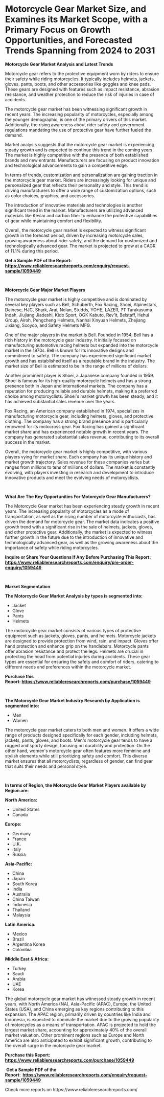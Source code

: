 <p><h1>Motorcycle Gear Market Size, and Examines its Market Scope, with a Primary Focus on Growth Opportunities, and Forecasted Trends Spanning from 2024 to 2031</h1></p><p><strong>Motorcycle Gear Market Analysis and Latest Trends</strong></p>
<p><p>Motorcycle gear refers to the protective equipment worn by riders to ensure their safety while riding motorcycles. It typically includes helmets, jackets, gloves, pants, boots, and other accessories like goggles and knee pads. These gears are designed with features such as impact resistance, abrasion resistance, and weather protection to reduce the risk of injuries in case of accidents.</p><p>The motorcycle gear market has been witnessing significant growth in recent years. The increasing popularity of motorcycles, especially among the younger demographic, is one of the primary drivers of this market. Additionally, the rising awareness about rider safety and government regulations mandating the use of protective gear have further fueled the demand.</p><p>Market analysis suggests that the motorcycle gear market is experiencing steady growth and is expected to continue this trend in the coming years. The market is highly competitive with the presence of both established brands and new entrants. Manufacturers are focusing on product innovation and technological advancements to gain a competitive edge.</p><p>In terms of trends, customization and personalization are gaining traction in the motorcycle gear market. Riders are increasingly looking for unique and personalized gear that reflects their personality and style. This trend is driving manufacturers to offer a wide range of customization options, such as color choices, graphics, and accessories.</p><p>The introduction of innovative materials and technologies is another significant trend in the market. Manufacturers are utilizing advanced materials like Kevlar and carbon fiber to enhance the protective capabilities of gear while maintaining comfort and flexibility.</p><p>Overall, the motorcycle gear market is expected to witness significant growth in the forecast period, driven by increasing motorcycle sales, growing awareness about rider safety, and the demand for customized and technologically advanced gear. The market is projected to grow at a CAGR of 11.1% during this period.</p></p>
<p><strong>Get a Sample PDF of the Report:&nbsp; <a href="https://www.reliableresearchreports.com/enquiry/request-sample/1059449">https://www.reliableresearchreports.com/enquiry/request-sample/1059449</a></strong></p>
<p>&nbsp;</p>
<p><strong>Motorcycle Gear Major Market Players</strong></p>
<p><p>The motorcycle gear market is highly competitive and is dominated by several key players such as Bell, Schuberth, Fox Racing, Shoei, Alpinestars, Dainese, HJC, Shark, Arai, Nolan, Studds, YOHE, LAZER, PT Tarakusuma Indah, Jiujiang Jiadeshi, Kido Sport, OGK Kabuto, Rev’it, Belstaff, Hehui Group, Airoh, Pengcheng Helmets, Nanhai Xinyuan Helmets, Zhejiang Jixiang, Scoyco, and Safety Helmets MFG.</p><p>One of the major players in the market is Bell. Founded in 1954, Bell has a rich history in the motorcycle gear industry. It initially focused on manufacturing automotive racing helmets but expanded into the motorcycle market in the 1970s. Bell is known for its innovative designs and commitment to safety. The company has experienced significant market growth and has established itself as a reputable brand in the industry. The market size of Bell is estimated to be in the range of millions of dollars.</p><p>Another prominent player is Shoei, a Japanese company founded in 1959. Shoei is famous for its high-quality motorcycle helmets and has a strong presence both in Japan and international markets. The company has a reputation for producing reliable and durable helmets, making it a preferred choice among motorcyclists. Shoei's market growth has been steady, and it has achieved substantial sales revenue over the years.</p><p>Fox Racing, an American company established in 1974, specializes in manufacturing motorcycle gear, including helmets, gloves, and protective clothing. The company has a strong brand presence and is particularly renowned for its motocross gear. Fox Racing has gained a significant market share and has experienced notable growth in recent years. The company has generated substantial sales revenue, contributing to its overall success in the market.</p><p>Overall, the motorcycle gear market is highly competitive, with various players vying for market share. Each company has its unique history and market growth trajectory. Sales revenue for these companies varies but ranges from millions to tens of millions of dollars. The market is constantly evolving, with players investing in research and development to introduce innovative products and meet the evolving needs of motorcyclists.</p></p>
<p>&nbsp;</p>
<p><strong>What Are The Key Opportunities For Motorcycle Gear Manufacturers?</strong></p>
<p><p>The Motorcycle Gear market has been experiencing steady growth in recent years. The increasing popularity of motorcycles as a mode of transportation, as well as the rising number of motorcycle enthusiasts, has driven the demand for motorcycle gear. The market data indicates a positive growth trend with a significant rise in the sale of helmets, jackets, gloves, and other protective gear. Additionally, the market is expected to witness further growth in the future due to the introduction of innovative and technologically advanced gear, as well as the growing awareness about the importance of safety while riding motorcycles.</p></p>
<p><strong>Inquire or Share Your Questions If Any Before Purchasing This Report: <a href="https://www.reliableresearchreports.com/enquiry/pre-order-enquiry/1059449">https://www.reliableresearchreports.com/enquiry/pre-order-enquiry/1059449</a></strong></p>
<p>&nbsp;</p>
<p><strong>Market Segmentation</strong></p>
<p><strong>The Motorcycle Gear Market Analysis by types is segmented into:</strong></p>
<p><ul><li>Jacket</li><li>Glove</li><li>Pants</li><li>Helmets</li></ul></p>
<p><p>The motorcycle gear market consists of various types of protective equipment such as jackets, gloves, pants, and helmets. Motorcycle jackets are designed to provide protection from wind, rain, and impact. Gloves offer hand protection and enhance grip on the handlebars. Motorcycle pants offer abrasion resistance and protect the legs. Helmets are crucial in protecting the head from potential injuries during accidents. These gear types are essential for ensuring the safety and comfort of riders, catering to different needs and preferences within the motorcycle market.</p></p>
<p><strong>Purchase this Report:&nbsp;<a href="https://www.reliableresearchreports.com/purchase/1059449">https://www.reliableresearchreports.com/purchase/1059449</a></strong></p>
<p>&nbsp;</p>
<p><strong>The Motorcycle Gear Market Industry Research by Application is segmented into:</strong></p>
<p><ul><li>Men</li><li>Women</li></ul></p>
<p><p>The motorcycle gear market caters to both men and women. It offers a wide range of products designed specifically for each gender, including helmets, jackets, pants, gloves, and boots. Men's motorcycle gear tends to have a rugged and sporty design, focusing on durability and protection. On the other hand, women's motorcycle gear often features more feminine and stylish elements while still prioritizing safety and comfort. This diverse market ensures that all motorcyclists, regardless of gender, can find gear that suits their needs and personal style.</p></p>
<p>&nbsp;</p>
<p><strong>In terms of Region, the Motorcycle Gear Market Players available by Region are:</strong></p>
<p>
    <p> <strong> North America: </strong>
        <ul>
            <li>United States</li>
            <li>Canada</li>
        </ul>
        </p> 
    <p> <strong> Europe: </strong>
        <ul>
            <li>Germany</li>
            <li>France</li>
            <li>U.K.</li>
            <li>Italy</li>
            <li>Russia</li>
        </ul>
        </p> 
    <p> <strong> Asia-Pacific: </strong>
        <ul>
            <li>China</li>
            <li>Japan</li>
            <li>South Korea</li>
            <li>India</li>
            <li>Australia</li>
            <li>China Taiwan</li>
            <li>Indonesia</li>
            <li>Thailand</li>
            <li>Malaysia</li>
        </ul>
        </p> 
    <p> <strong> Latin America: </strong>
        <ul>
            <li>Mexico</li>
            <li>Brazil</li>
            <li>Argentina Korea</li>
            <li>Colombia</li>
        </ul>
        </p> 
    <p> <strong> Middle East & Africa: </strong>
        <ul>
            <li>Turkey</li>
            <li>Saudi</li>
            <li>Arabia</li>
            <li>UAE</li>
            <li>Korea</li>
        </ul>
    </p>
    </p>
<p><p>The global motorcycle gear market has witnessed steady growth in recent years, with North America (NA), Asia-Pacific (APAC), Europe, the United States (USA), and China emerging as key regions contributing to this expansion. The APAC region, primarily driven by countries like India and Indonesia, is expected to dominate the market due to the growing popularity of motorcycles as a means of transportation. APAC is projected to hold the largest market share, accounting for approximately 40% of the overall market valuation. Other prominent regions such as Europe and North America are also anticipated to exhibit significant growth, contributing to the overall surge in the motorcycle gear market.</p></p>
<p><strong>Purchase this Report: <a href="https://www.reliableresearchreports.com/purchase/1059449">https://www.reliableresearchreports.com/purchase/1059449</a></strong></p>
<p>&nbsp;<strong>Get a Sample PDF of the Report:&nbsp;&nbsp;<a href="https://www.reliableresearchreports.com/enquiry/request-sample/1059449">https://www.reliableresearchreports.com/enquiry/request-sample/1059449</a></strong></p>
<p><strong></strong></p>
<p>Check more reports on https://www.reliableresearchreports.com/</p>